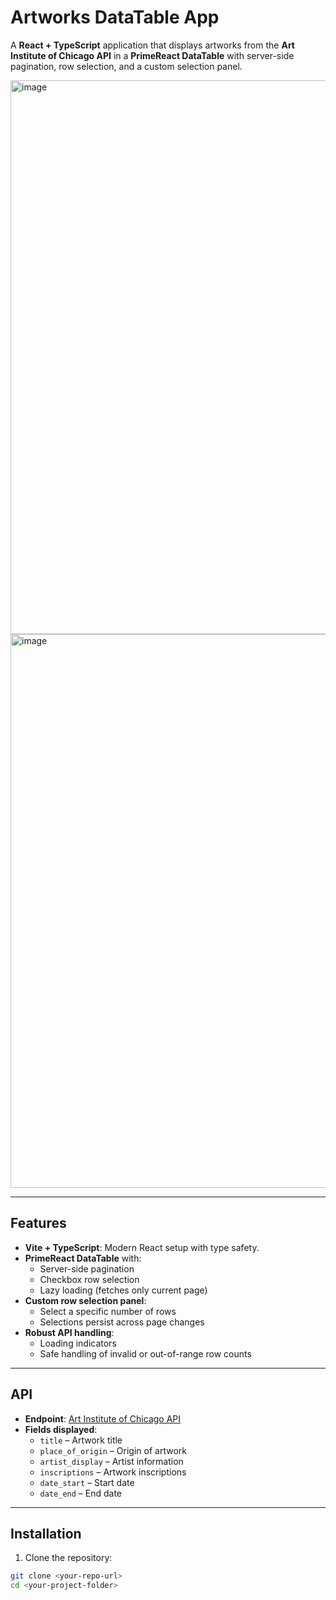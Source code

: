 # Artworks DataTable App

A **React + TypeScript** application that displays artworks from the **Art Institute of Chicago API** in a **PrimeReact DataTable** with server-side pagination, row selection, and a custom selection panel.

<img width="1918" height="886" alt="image" src="https://github.com/user-attachments/assets/75cdac31-cc6d-463d-bb91-9e21bc6c94a4" />

<img width="1918" height="886" alt="image" src="https://github.com/user-attachments/assets/d84feadf-b450-4f7f-80b7-9f24f43cc086" />


---

## Features

- **Vite + TypeScript**: Modern React setup with type safety.
- **PrimeReact DataTable** with:
  - Server-side pagination
  - Checkbox row selection
  - Lazy loading (fetches only current page)
- **Custom row selection panel**:
  - Select a specific number of rows
  - Selections persist across page changes
- **Robust API handling**:
  - Loading indicators
  - Safe handling of invalid or out-of-range row counts

---

## API

- **Endpoint**: [Art Institute of Chicago API](https://api.artic.edu/api/v1/artworks?page=1)
- **Fields displayed**:
  - `title` – Artwork title
  - `place_of_origin` – Origin of artwork
  - `artist_display` – Artist information
  - `inscriptions` – Artwork inscriptions
  - `date_start` – Start date
  - `date_end` – End date

---

## Installation

1. Clone the repository:
```bash
git clone <your-repo-url>
cd <your-project-folder>







